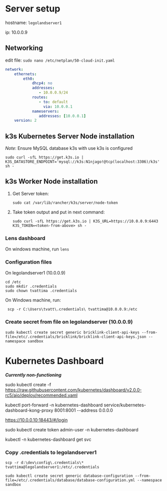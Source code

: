 # Server setup

hostname: `legolandserver1`

ip: 10.0.0.9

## Networking

edit file: `sudo nano /etc/netplan/50-cloud-init.yaml` 

```yaml
network:
    ethernets:
        eth0:
            dhcp4: no
            addresses:
               - 10.0.0.9/24
            routes:
               - to: default
                 via: 10.0.0.1
            nameservers:
               addresses: [10.0.0.1]
    version: 2
```

## k3s Kubernetes Server Node installation

*_Note_*: Ensure MySQL database k3s with use k3s is configured

`sudo curl -sfL https://get.k3s.io | K3S_DATASTORE_ENDPOINT='mysql://k3s:N1njago!@tcp(localhost:3306)/k3s' sh -`

## k3s Worker Node installation

1. Get Server token:
   ```shell
   sudo cat /var/lib/rancher/k3s/server/node-token
   ```
1. Take token output and put in next command:
   ```shell
   sudo curl -sfL https://get.k3s.io | K3S_URL=https://10.0.0.9:6443 K3S_TOKEN=<token-from-above> sh -
   ```

### Lens dashboard

On windows machine, run `lens`

### Configuration files

On legolandserver1 (10.0.0.9)

```shell
cd /etc
sudo mkdir .credentials
sudo chown tvattima .credentials
```

On Windows machine, run:

```shell
 scp -r C:\Users\tvatt\.credentials\ tvattima@10.0.0.9:/etc
```

### Create secret from file on legolandserver (10.0.0.9)

`sudo kubectl create secret generic bricklink-client-api-keys --from-file=/etc/.credentials/bricklink/bricklink-client-api-keys.json --namespace sandbox`

Kubernetes Dashboard
========================================

**_Currently non-functioning_**

sudo kubectl create -f https://raw.githubusercontent.com/kubernetes/dashboard/v2.0.0-rc5/aio/deploy/recommended.yaml

kubectl port-forward -n kubernetes-dashboard service/kubernetes-dashboard-kong-proxy 8001:8001 --address 0.0.0.0

https://10.0.0.10:18443/#/login

sudo kubectl create token admin-user -n kubernetes-dashboard

kubectl -n kubernetes-dashboard get svc

### Copy .credentials to legolandserver1

`scp -r d:\dev\config\.credentials\* tvattima@legolandserver1:/etc/.credentials`

`sudo kubectl create secret generic database-configuration --from-file=/etc/.credentials/database/database-configuration.yml --namespace sandbox`